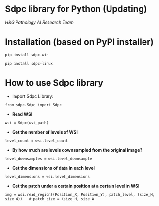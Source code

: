 # Sdpc library for Python (Updating)

*H&G Pathology AI Research Team*

# Installation (based on PyPI installer)

`pip install sdpc-win`

`pip install sdpc-linux`

# How to use Sdpc library

- Import Sdpc Library:

```
from sdpc.Sdpc import Sdpc
```

- **Read WSI**

```
wsi = Sdpc(wsi_path)
```

- **Get the number of levels of WSI**

```
level_count = wsi.level_count
```

- **By how much are levels downsampled from the original image?**

```
level_downsamples = wsi.level_downsample
```

- **Get the dimensions of data in each level**

```
level_dimensions = wsi.level_dimensions
```

- **Get the patch under a certain position at a certain level in WSI**

```
img = wsi.read_region((Position_X, Position_Y), patch_level, (size_H, size_W))   # patch_size = (size_H, size_W)
```
